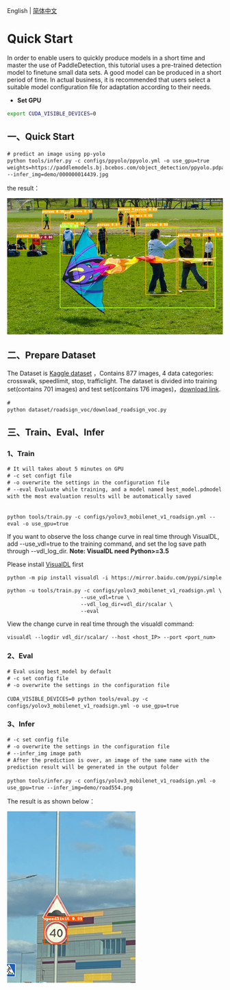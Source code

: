 English | [简体中文](QUICK_STARTED_cn.md)

# Quick Start
In order to enable users to quickly produce models in a short time and master the use of PaddleDetection, this tutorial uses a pre-trained detection model to finetune small data sets. A good model can be produced in a short period of time. In actual business, it is recommended that users select a suitable model configuration file for adaptation according to their needs.
- **Set GPU**
```bash
export CUDA_VISIBLE_DEVICES=0
```

## 一、Quick Start
```
# predict an image using pp-yolo
python tools/infer.py -c configs/ppyolo/ppyolo.yml -o use_gpu=true weights=https://paddlemodels.bj.bcebos.com/object_detection/ppyolo.pdparams --infer_img=demo/000000014439.jpg
```
the result：

![](../images/000000014439.jpg)


## 二、Prepare Dataset
The Dataset is [Kaggle dataset](https://www.kaggle.com/andrewmvd/road-sign-detection) ，Contains 877 images, 4 data categories: crosswalk, speedlimit, stop, trafficlight.
The dataset is divided into training set(contains 701 images) and test set(contains 176 images)，[download link](https://paddlemodels.bj.bcebos.com/object_detection/roadsign_voc.tar).

```
#
python dataset/roadsign_voc/download_roadsign_voc.py
```

## 三、Train、Eval、Infer
### 1、Train
```
# It will takes about 5 minutes on GPU
# -c set configt file
# -o overwrite the settings in the configuration file
# --eval Evaluate while training, and a model named best_model.pdmodel with the most evaluation results will be automatically saved


python tools/train.py -c configs/yolov3_mobilenet_v1_roadsign.yml --eval -o use_gpu=true
```

If you want to observe the loss change curve in real time through VisualDL, add --use_vdl=true to the training command, and set the log save path through --vdl_log_dir.
**Note: VisualDL need Python>=3.5**

Please install [VisualDL](https://github.com/PaddlePaddle/VisualDL) first
```
python -m pip install visualdl -i https://mirror.baidu.com/pypi/simple
```

```
python -u tools/train.py -c configs/yolov3_mobilenet_v1_roadsign.yml \
                        --use_vdl=true \
                        --vdl_log_dir=vdl_dir/scalar \
                        --eval
```
View the change curve in real time through the visualdl command:
```
visualdl --logdir vdl_dir/scalar/ --host <host_IP> --port <port_num>
```

### 2、Eval
```
# Eval using best_model by default
# -c set config file
# -o overwrite the settings in the configuration file

CUDA_VISIBLE_DEVICES=0 python tools/eval.py -c configs/yolov3_mobilenet_v1_roadsign.yml -o use_gpu=true
```


### 3、Infer
```
# -c set config file
# -o overwrite the settings in the configuration file
# --infer_img image path
# After the prediction is over, an image of the same name with the prediction result will be generated in the output folder

python tools/infer.py -c configs/yolov3_mobilenet_v1_roadsign.yml -o use_gpu=true --infer_img=demo/road554.png
```

The result is as shown below：

![](../images/road554.png)
